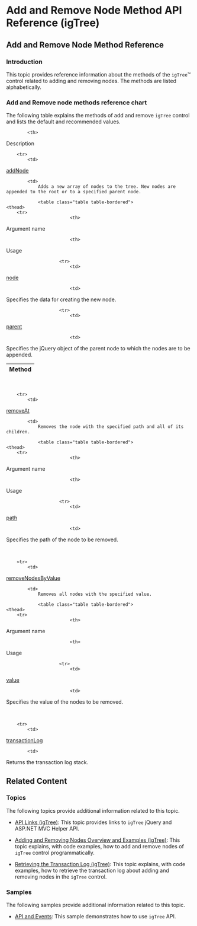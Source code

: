 ﻿<!--
|metadata|
{
    "fileName": "igtree-adding-removing-node-method-api-reference",
    "controlName": "igTree",
    "tags": ["API"]
}
|metadata|
-->

# Add and Remove Node Method API Reference (igTree)

## Add and Remove Node Method Reference
### Introduction

This topic provides reference information about the methods of the `igTree`™ control related to adding and removing nodes. The methods are listed alphabetically.

### Add and Remove node methods reference chart

The following table explains the methods of add and remove `igTree` control and lists the default and recommended values.

<table class="table table-bordered">
	<thead>
		<tr>
            <th>
Method
			</th>

            <th>
Description
			</th>
        </tr>
	</thead>
	<tbody>
        

        <tr>
            <td>
[addNode](%%jQueryApiUrl%%/ui.igtree#methods:addNode)
			</td>

            <td>
                Adds a new array of nodes to the tree. New nodes are appended to the root or to a specified parent node.

                <table class="table table-bordered">
	<thead>
		<tr>
                            <th>
Argument name
			</th>

                            <th>
Usage
			</th>
                        </tr>
	</thead>
	<tbody>
                        

                        <tr>
                            <td>
[node](%%jQueryApiUrl%%/ui.igtree#methods:node)
			</td>

                            <td>
Specifies the data for creating the new node.
			</td>
                        </tr>

                        <tr>
                            <td>
[parent](%%jQueryApiUrl%%/ui.igtree#methods:parent)
			</td>

                            <td>
Specifies the jQuery object of the parent node to which the nodes are to be appended.
			</td>
                        </tr>
                    </tbody>
</table>
                <br>
            </td>
        </tr>

        <tr>
            <td>
[removeAt](%%jQueryApiUrl%%/ui.igtree#methods:removeAt)
			</td>

            <td>
                Removes the node with the specified path and all of its children.

                <table class="table table-bordered">
	<thead>
		<tr>
                            <th>
Argument name
			</th>

                            <th>
Usage
			</th>
                        </tr>
	</thead>
	<tbody>
                        

                        <tr>
                            <td>
[path](%%jQueryApiUrl%%/ui.igtree#methods:path)
			</td>

                            <td>
Specifies the path of the node to be removed.
			</td>
                        </tr>
                    </tbody>
</table>
                <br>
            </td>
        </tr>

        <tr>
            <td>
[removeNodesByValue](%%jQueryApiUrl%%/ui.igtree#methods:removeNodesByValue)
			</td>

            <td>
                Removes all nodes with the specified value.

                <table class="table table-bordered">
	<thead>
		<tr>
                            <th>
Argument name
			</th>

                            <th>
Usage
			</th>
                        </tr>
	</thead>
	<tbody>
                        

                        <tr>
                            <td>
[value](%%jQueryApiUrl%%/ui.igtree#methods:value)
			</td>

                            <td>
Specifies the value of the nodes to be removed.
			</td>
                        </tr>
                    </tbody>
</table>
                <br>
            </td>
        </tr>

        <tr>
            <td>
[transactionLog](%%jQueryApiUrl%%/ui.igtree#methods:transactionLog)
			</td>

            <td>
Returns the transaction log stack.
			</td>
        </tr>
    </tbody>
</table>


## Related Content
### Topics

The following topics provide additional information related to this topic.

- [API Links (igTree)](igTree-jQuery-And-ASP-NET-MVC-Helper-API-Links.html): This topic provides links to `igTree` jQuery and ASP.NET MVC Helper API.

- [Adding and Removing Nodes Overview and Examples (igTree)](igTree-Adding-Removing-Nodes-Overview-Examples.html): This topic explains, with code examples, how to add and remove nodes of `igTree` control programmatically.

- [Retrieving the Transaction Log (igTree)](igTree-Retrieving-Transaction-Log.html): This topic explains, with code examples, how to retrieve the transaction log about adding and removing nodes in the `igTree` control.

### Samples

The following samples provide additional information related to this topic.

- [API and Events](%%SamplesUrl%%/tree/api-and-events): This sample demonstrates how to use `igTree` API.





 

 


